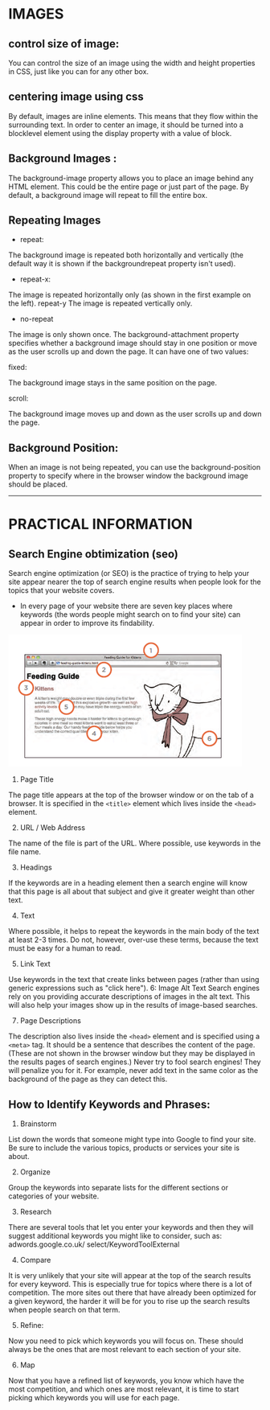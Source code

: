 # IMAGES 

## control size of image:

You can control the size of an
image using the width and
height properties in CSS, just
like you can for any other box.

## centering image using css

By default, images are inline
elements. This means that they
flow within the surrounding text.
In order to center an image, it
should be turned into a blocklevel
element using the display
property with a value of block.

## Background Images :

The background-image
property allows you to place
an image behind any HTML
element. This could be the entire
page or just part of the page. By
default, a background image will
repeat to fill the entire box.

## Repeating Images

* repeat:

The background image is
repeated both horizontally and
vertically (the default way it
is shown if the backgroundrepeat
property isn't used).

* repeat-x:

The image is repeated
horizontally only (as shown in
the first example on the left).
repeat-y
The image is repeated vertically
only.

* no-repeat

The image is only shown once.
The background-attachment
property specifies whether a
background image should stay in
one position or move as the user
scrolls up and down the page. It
can have one of two values:

fixed:

The background image stays in
the same position on the page.

scroll:

The background image moves
up and down as the user scrolls
up and down the page.

## Background Position:

When an image is not being
repeated, you can use the
background-position
property to specify where in the
browser window the background
image should be placed.

* * * 

# PRACTICAL INFORMATION

## Search Engine obtimization (seo)

Search engine optimization (or
SEO) is the practice of trying
to help your site appear nearer
the top of search engine results
when people look for the topics
that your website covers.

* In every page of your website there are seven key places where keywords
(the words people might search on to find your site) can appear in order
to improve its findability.

![pic](img/p.png)


1. Page Title

The page title appears at the top
of the browser window or on the
tab of a browser. It is specified in
the ```<title>``` element which lives
inside the ```<head>``` element.

2. URL / Web Address

The name of the file is part of
the URL. Where possible, use
keywords in the file name.

3. Headings

If the keywords are in a heading
<hn> element then a search
engine will know that this page is
all about that subject and give it
greater weight than other text.

4. Text

Where possible, it helps to
repeat the keywords in the main
body of the text at least 2-3
times. Do not, however, over-use
these terms, because the text
must be easy for a human to
read.

5. Link Text

Use keywords in the text that
create links between pages
(rather than using generic
expressions such as "click here").
6: Image Alt Text
Search engines rely on you
providing accurate descriptions
of images in the alt text. This
will also help your images show
up in the results of image-based
searches.

7. Page Descriptions

The description also lives inside
the ```<head>``` element and is
specified using a ```<meta>``` tag.
It should be a sentence that
describes the content of the
page. (These are not shown in
the browser window but they
may be displayed in the results
pages of search engines.)
Never try to fool search engines!
They will penalize you for it. For
example, never add text in the
same color as the background of
the page as they can detect this.

## How to Identify Keywords and Phrases:

1. Brainstorm

List down the words that
someone might type into
Google to find your site. Be sure
to include the various topics,
products or services your site is
about.

2. Organize

Group the keywords into
separate lists for the different
sections or categories of your
website.

3. Research

There are several tools that let
you enter your keywords and
then they will suggest additional
keywords you might like to
consider, such
 as: adwords.google.co.uk/
select/KeywordToolExternal

4. Compare

It is very unlikely that your
site will appear at the top of
the search results for every
keyword. This is especially true
for topics where there is a lot
of competition. The more sites
out there that have already been
optimized for a given keyword,
the harder it will be for you to
rise up the search results when
people search on that term.

5. Refine:

Now you need to pick which
keywords you will focus on.
These should always be the ones
that are most relevant to each
section of your site.

6. Map

Now that you have a refined list
of keywords, you know which
have the most competition, and
which ones are most relevant,
it is time to start picking which
keywords you will use for each
page.
